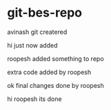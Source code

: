 # git-bes-repo



avinash git createred




hi just now added 






roopesh added something to repo



extra code added by roopesh





ok final changes done by roopesh



hi roopesh its done 
